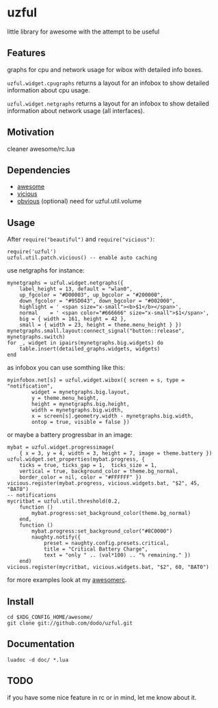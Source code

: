# uzful

little library for awesome with the attempt to be useful

## Features

graphs for cpu and network usage for wibox with detailed info boxes.

`uzful.widget.cpugraphs` returns a layout for an infobox to show detailed information about cpu usage.

`uzful.widget.netgraphs` returns a layout for an infobox to show detailed information about network usage (all interfaces).

## Motivation

cleaner awesome/rc.lua

## Dependencies

* [awesome](http://awesome.naquadah.org/)
* [vicious](http://git.sysphere.org/vicious/)
* [obvious](http://git.mercenariesguild.net/?p=obvious.git) (optional) need for uzful.util.volume

## Usage

After `require("beautiful")` and `require("vicious")`:

    require('uzful')
    uzful.util.patch.vicious() -- enable auto caching

use netgraphs for instance:

    mynetgraphs = uzful.widget.netgraphs({
        label_height = 13, default = "wlan0",
        up_fgcolor = "#D00003", up_bgcolor = "#200000",
        down_fgcolor = "#95D043", down_bgcolor = "#002000",
        highlight = ' <span size="x-small"><b>$1</b></span>',
        normal    = ' <span color="#666666" size="x-small">$1</span>',
        big = { width = 161, height = 42 },
        small = { width = 23, height = theme.menu_height } })
    mynetgraphs.small.layout:connect_signal("button::release", mynetgraphs.switch)
    for _, widget in ipairs(mynetgraphs.big.widgets) do
        table.insert(detailed_graphs.widgets, widgets)
    end

as infobox you can use somthing like this:

    myinfobox.net[s] = uzful.widget.wibox({ screen = s, type = "notification",
            widget = mynetgraphs.big.layout,
            y = theme.menu_height,
            height = mynetgraphs.big.height,
            width = mynetgraphs.big.width,
            x = screen[s].geometry.width - mynetgraphs.big.width,
            ontop = true, visible = false })

or maybe a battery progressbar in an image:

    mybat = uzful.widget.progressimage(
        { x = 3, y = 4, width = 3, height = 7, image = theme.battery })
    uzful.widget.set_properties(mybat.progress, {
        ticks = true, ticks_gap = 1,  ticks_size = 1,
        vertical = true, background_color = theme.bg_normal,
        border_color = nil, color = "#FFFFFF" })
    vicious.register(mybat.progress, vicious.widgets.bat, "$2", 45, "BAT0")
    -- notifications
    mycritbat = uzful.util.threshold(0.2,
        function ()
            mybat.progress:set_background_color(theme.bg_normal)
        end,
        function ()
            mybat.progress:set_background_color("#8C0000")
            naughty.notify({
                preset = naughty.config.presets.critical,
                title = "Critical Battery Charge",
                text = "only " .. (val*100) .. "% remaining." })
        end)
    vicious.register(mycritbat, vicious.widgets.bat, "$2", 60, "BAT0")

for more examples look at my [awesomerc](https://gist.github.com/818214).

## Install

    cd $XDG_CONFIG_HOME/awesome/
    git clone git://github.com/dodo/uzful.git

## Documentation

    luadoc -d doc/ *.lua

## TODO

if you have some nice feature in rc or in mind, let me know about it.
